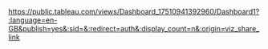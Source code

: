 https://public.tableau.com/views/Dashboard_17510941392960/Dashboard1?:language=en-GB&publish=yes&:sid=&:redirect=auth&:display_count=n&:origin=viz_share_link
